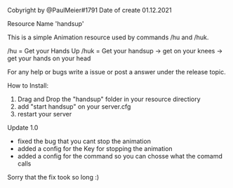 Cobyright by @PaulMeier#1791
Date of create 01.12.2021

Resource Name 'handsup'

This is a simple Animation resource used by commands /hu and /huk.

/hu = Get your Hands Up
/huk = Get your handsup -> get on your knees -> get your hands on your head

For any help or bugs write a issue or post a answer under the release topic.

How to Install:
1. Drag and Drop the "handsup" folder in your resource directiory
2. add "start handsup" on your server.cfg
3. restart your server


Update 1.0
- fixed the bug that you cant stop the animation
- added a config for the Key for stopping the animation
- added a config for the command so you can chosse what the comamd calls

Sorry that the fix took so long :)
